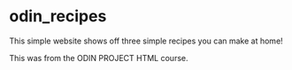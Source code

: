 # odin_recipes
This simple website shows off three simple recipes you can make at home!

This was from the ODIN PROJECT HTML course.